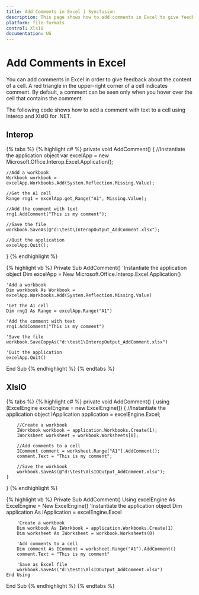 ```yaml
---
title: Add Comments in Excel | Syncfusion
description: This page shows how to add comments in Excel to give feedback about the content of a cell.
platform: file-formats
control: XlsIO
documentation: UG
---
```


# Add Comments in Excel

You can add comments in Excel in order to give feedback about the content of a cell. A red triangle in the upper-right corner of a cell indicates comment. By default, a comment can be seen only when you hover over the cell that contains the comment.

The following code shows how to add a comment with text to a cell using Interop and XlsIO for .NET.

## Interop

{% tabs %}
{% highlight c# %}
private void AddComment()
{
    //Instantiate the application object
    var excelApp = new Microsoft.Office.Interop.Excel.Application();

    //Add a workbook
    Workbook workbook = excelApp.Workbooks.Add(System.Reflection.Missing.Value);

    //Get the A1 cell
    Range rng1 = excelApp.get_Range("A1", Missing.Value);

    //Add the comment with text
    rng1.AddComment("This is my comment");

    //Save the file
    workbook.SaveAs(@"d:\test\InteropOutput_AddComment.xlsx");

    //Quit the application
    excelApp.Quit();
}
{% endhighlight %}

{% highlight vb %}
Private Sub AddComment()
    'Instantiate the application object
    Dim excelApp = New Microsoft.Office.Interop.Excel.Application()

    'Add a workbook
    Dim workbook As Workbook = excelApp.Workbooks.Add(System.Reflection.Missing.Value)

    'Get the A1 cell
    Dim rng1 As Range = excelApp.Range("A1")

    'Add the comment with text
    rng1.AddComment("This is my comment")

    'Save the file
    workbook.SaveCopyAs("d:\test1\InteropOutput_AddComment.xlsx")

    'Quit the application
    excelApp.Quit()
End Sub
{% endhighlight %}
{% endtabs %}

## XlsIO

{% tabs %}
{% highlight c# %}
private void AddComment()
{
    using (ExcelEngine excelEngine = new ExcelEngine())
    {
        //Instantiate the application object
        IApplication application = excelEngine.Excel;

        //Create a workbook
        IWorkbook workbook = application.Workbooks.Create(1);
        IWorksheet worksheet = workbook.Worksheets[0];

        //Add comments to a cell
        IComment comment = worksheet.Range["A1"].AddComment();
        comment.Text = "This is my comment";

        //Save the workbook
        workbook.SaveAs(@"d:\test\XlsIOOutput_AddComment.xlsx");
    }
}
{% endhighlight %}

{% highlight vb %}
Private Sub AddComment()
    Using excelEngine As ExcelEngine = New ExcelEngine()
        'Instantiate the application object
        Dim application As IApplication = excelEngine.Excel

        'Create a workbook
        Dim workbook As IWorkbook = application.Workbooks.Create(1)
        Dim worksheet As IWorksheet = workbook.Worksheets(0)

        'Add comments to a cell
        Dim comment As IComment = worksheet.Range("A1").AddComment()
        comment.Text = "This is my comment"

        'Save as Excel file
        workbook.SaveAs("d:\test1\XlsIOOutput_AddComment.xlsx")
    End Using
End Sub
{% endhighlight %}
{% endtabs %}
